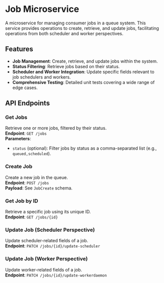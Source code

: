 # Job Microservice

A microservice for managing consumer jobs in a queue system. This service provides operations to create, retrieve, and update jobs, facilitating operations from both scheduler and worker perspectives.

## Features

- **Job Management**: Create, retrieve, and update jobs within the system.
- **Status Filtering**: Retrieve jobs based on their status.
- **Scheduler and Worker Integration**: Update specific fields relevant to job schedulers and workers.
- **Comprehensive Testing**: Detailed unit tests covering a wide range of edge cases.

## API Endpoints

### Get Jobs
Retrieve one or more jobs, filtered by their status.  
**Endpoint**: `GET /jobs`  
**Parameters**:  
- `status` (optional): Filter jobs by status as a comma-separated list (e.g., `queued,scheduled`).

### Create Job
Create a new job in the queue.  
**Endpoint**: `POST /jobs`  
**Payload**: See `JobCreate` schema.

### Get Job by ID
Retrieve a specific job using its unique ID.  
**Endpoint**: `GET /jobs/{id}`

### Update Job (Scheduler Perspective)
Update scheduler-related fields of a job.  
**Endpoint**: `PATCH /jobs/{id}/update-scheduler`

### Update Job (Worker Perspective)
Update worker-related fields of a job.  
**Endpoint**: `PATCH /jobs/{id}/update-workerdaemon`


